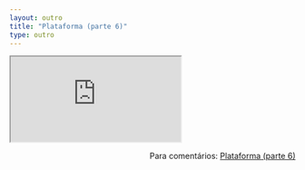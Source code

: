 ```yaml
---
layout: outro
title: "Plataforma (parte 6)"
type: outro
---
```


<iframe src="https://docs.google.com/document/d/e/2PACX-1vRJZOSc0Sqt1tMOnoDbnBMr-uU-wR5RZL1XomKlBDGGJA03uMXVLCIwbjeyKngAP9_8D-3PenKjmDHP/pub?embedded=true"></iframe>

<span style="float:right">Para comentários: [Plataforma (parte 6)](https://docs.google.com/document/d/e/2PACX-1vRJZOSc0Sqt1tMOnoDbnBMr-uU-wR5RZL1XomKlBDGGJA03uMXVLCIwbjeyKngAP9_8D-3PenKjmDHP/pub)</span>
